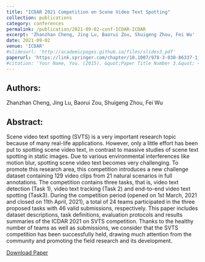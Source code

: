 ```yaml
---
title: "ICDAR 2021 Competition on Scene Video Text Spotting"
collection: publications
category: conferences
permalink: /publication/2021-09-02-conf-ICDAR-ICDAR
excerpt: 'Zhanzhan Cheng, Jing Lu, Baorui Zou, Shuigeng Zhou, Fei Wu'
date: 2021-09-02
venue: 'ICDAR'
#slidesurl: 'http://academicpages.github.io/files/slides3.pdf'
paperurl: 'https://link.springer.com/chapter/10.1007/978-3-030-86337-1_43'
#citation: 'Your Name, You. (2015). &quot;Paper Title Number 3.&quot; <i>Journal 1</i>. 1(3).'
---
```


Authors:
------
Zhanzhan Cheng, Jing Lu, Baorui Zou, Shuigeng Zhou, Fei Wu

Abstract:
------
Scene video text spotting (SVTS) is a very important research topic because of many real-life applications. However, only a little effort has been put to spotting scene video text, in contrast to massive studies of scene text spotting in static images. Due to various environmental interferences like motion blur, spotting scene video text becomes very challenging. To promote this research area, this competition introduces a new challenge dataset containing 129 video clips from 21 natural scenarios in full annotations. The competition contains three tasks, that is, video text detection (Task 1), video text tracking (Task 2) and end-to-end video text spotting (Task3). During the competition period (opened on 1st March, 2021 and closed on 11th April, 2021), a total of 24 teams participated in the three proposed tasks with 46 valid submissions, respectively. This paper includes dataset descriptions, task definitions, evaluation protocols and results summaries of the ICDAR 2021 on SVTS competition. Thanks to the healthy number of teams as well as submissions, we consider that the SVTS competition has been successfully held, drawing much attention from the community and promoting the field research and its development.

[Download Paper](https://link.springer.com/chapter/10.1007/978-3-030-86337-1_43)